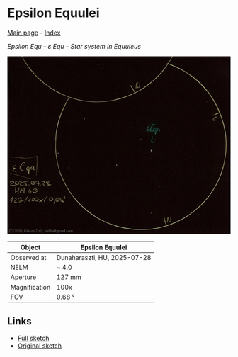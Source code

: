 # Epsilon Equulei

[Main page](../index.md) - [Index](../pages/obj_index.md)

_Epsilon Equ_ - _ε Equ_ - _Star system in Equuleus_  

![Epsilon Equulei](../img/epsilon-equ-20250729.jpg)

Object | Epsilon Equulei
-|-
Observed at | Dunaharaszti, HU, 2025-07-28
NELM | ~ 4.0
Aperture | 127 mm
Magnification | 100x
FOV | 0.68 °


## Links

- [Full sketch](../img/m2-epsilon-equ-20250729.jpg)
- [Original sketch](../scan/20250729.jpg)
